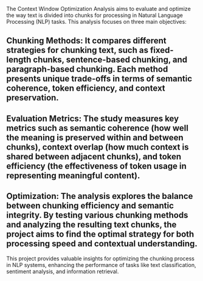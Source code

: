 
The Context Window Optimization Analysis aims to evaluate and optimize the way text is divided into chunks for processing in Natural Language Processing (NLP) tasks. This analysis focuses on three main objectives:

## Chunking Methods: It compares different strategies for chunking text, such as fixed-length chunks, sentence-based chunking, and paragraph-based chunking. Each method presents unique trade-offs in terms of semantic coherence, token efficiency, and context preservation.

## Evaluation Metrics: The study measures key metrics such as semantic coherence (how well the meaning is preserved within and between chunks), context overlap (how much context is shared between adjacent chunks), and token efficiency (the effectiveness of token usage in representing meaningful content).

## Optimization: The analysis explores the balance between chunking efficiency and semantic integrity. By testing various chunking methods and analyzing the resulting text chunks, the project aims to find the optimal strategy for both processing speed and contextual understanding.

This project provides valuable insights for optimizing the chunking process in NLP systems, enhancing the performance of tasks like text classification, sentiment analysis, and information retrieval.
